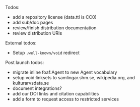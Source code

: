 Todos:
 - add a repository license (data.ttl is CC0)
 - add sub/doc pages
 - review/finish distribution documentation
 - review distribution URIs

External todos:

 - Setup `.well-known/void` redirect

Post launch todos:
 - migrate inline foaf:Agent to new Agent vocabulary
 - setup void:linksets to samlingar.shm.se, wikipedia.org, and kulturarvsdata.se
 - document integrations?
 - add our DOI links and citation capabilities
 - add a form to request access to restricted services
